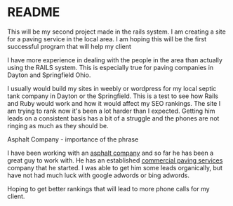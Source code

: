 # README


This will be my second project made in the rails system. I am creating a site for a paving service in the local area. I am hoping this will be the first successful program that will help my client

I have more experience in dealing with the people in the area than actually using the RAILS system. This is especially true for paving companies in Dayton and Springfield Ohio. 

I usually would build my sites in weebly or wordpress for my local septic tank company in Dayton or the Springfield. This is a test to see how Rails and Ruby would work and how it would affect my SEO rankings. The site I am trying to rank now it's been a lot harder than I expected. Getting him leads on a consistent basis has a bit of a struggle and the phones are not ringing as much as they should be.

Asphalt Company  - importance of the phrase

I have been working with an [asphalt company](http://www.springfieldpavingco.com) and so far he has been a great guy to work with. He has an established [commercial paving services](http://www.springfieldpavingco.com) company that he started. I was able to get him some leads organically, but have not had much luck with google adwords or bing adwords.

Hoping to get better rankings that will lead to more phone calls for my client.
